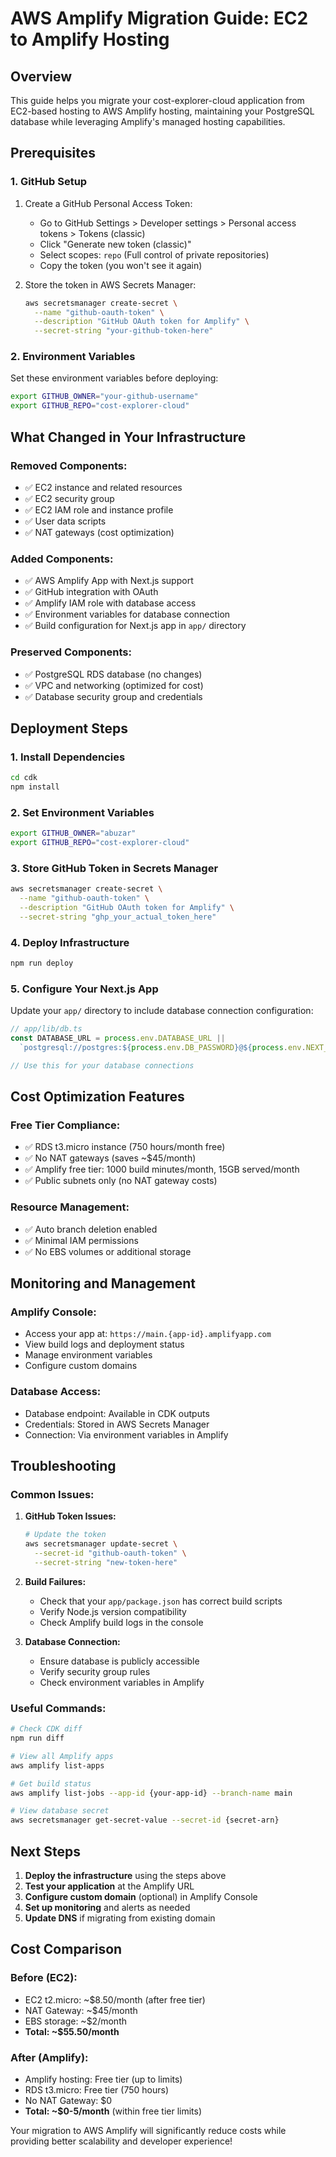 # AWS Amplify Migration Guide: EC2 to Amplify Hosting

## Overview
This guide helps you migrate your cost-explorer-cloud application from EC2-based hosting to AWS Amplify hosting, maintaining your PostgreSQL database while leveraging Amplify's managed hosting capabilities.

## Prerequisites

### 1. GitHub Setup
1. Create a GitHub Personal Access Token:
   - Go to GitHub Settings > Developer settings > Personal access tokens > Tokens (classic)
   - Click "Generate new token (classic)"
   - Select scopes: `repo` (Full control of private repositories)
   - Copy the token (you won't see it again)

2. Store the token in AWS Secrets Manager:
   ```bash
   aws secretsmanager create-secret \
     --name "github-oauth-token" \
     --description "GitHub OAuth token for Amplify" \
     --secret-string "your-github-token-here"
   ```

### 2. Environment Variables
Set these environment variables before deploying:
```bash
export GITHUB_OWNER="your-github-username"
export GITHUB_REPO="cost-explorer-cloud"
```

## What Changed in Your Infrastructure

### Removed Components:
- ✅ EC2 instance and related resources
- ✅ EC2 security group
- ✅ EC2 IAM role and instance profile
- ✅ User data scripts
- ✅ NAT gateways (cost optimization)

### Added Components:
- ✅ AWS Amplify App with Next.js support
- ✅ GitHub integration with OAuth
- ✅ Amplify IAM role with database access
- ✅ Environment variables for database connection
- ✅ Build configuration for Next.js app in `app/` directory

### Preserved Components:
- ✅ PostgreSQL RDS database (no changes)
- ✅ VPC and networking (optimized for cost)
- ✅ Database security group and credentials

## Deployment Steps

### 1. Install Dependencies
```bash
cd cdk
npm install
```

### 2. Set Environment Variables
```bash
export GITHUB_OWNER="abuzar"
export GITHUB_REPO="cost-explorer-cloud"
```

### 3. Store GitHub Token in Secrets Manager
```bash
aws secretsmanager create-secret \
  --name "github-oauth-token" \
  --description "GitHub OAuth token for Amplify" \
  --secret-string "ghp_your_actual_token_here"
```

### 4. Deploy Infrastructure
```bash
npm run deploy
```

### 5. Configure Your Next.js App
Update your `app/` directory to include database connection configuration:

```typescript
// app/lib/db.ts
const DATABASE_URL = process.env.DATABASE_URL || 
  `postgresql://postgres:${process.env.DB_PASSWORD}@${process.env.NEXT_PUBLIC_DATABASE_HOST}:5432/costexplorer`;

// Use this for your database connections
```

## Cost Optimization Features

### Free Tier Compliance:
- ✅ RDS t3.micro instance (750 hours/month free)
- ✅ No NAT gateways (saves ~$45/month)
- ✅ Amplify free tier: 1000 build minutes/month, 15GB served/month
- ✅ Public subnets only (no NAT gateway costs)

### Resource Management:
- ✅ Auto branch deletion enabled
- ✅ Minimal IAM permissions
- ✅ No EBS volumes or additional storage

## Monitoring and Management

### Amplify Console:
- Access your app at: `https://main.{app-id}.amplifyapp.com`
- View build logs and deployment status
- Manage environment variables
- Configure custom domains

### Database Access:
- Database endpoint: Available in CDK outputs
- Credentials: Stored in AWS Secrets Manager
- Connection: Via environment variables in Amplify

## Troubleshooting

### Common Issues:

1. **GitHub Token Issues:**
   ```bash
   # Update the token
   aws secretsmanager update-secret \
     --secret-id "github-oauth-token" \
     --secret-string "new-token-here"
   ```

2. **Build Failures:**
   - Check that your `app/package.json` has correct build scripts
   - Verify Node.js version compatibility
   - Check Amplify build logs in the console

3. **Database Connection:**
   - Ensure database is publicly accessible
   - Verify security group rules
   - Check environment variables in Amplify

### Useful Commands:
```bash
# Check CDK diff
npm run diff

# View all Amplify apps
aws amplify list-apps

# Get build status
aws amplify list-jobs --app-id {your-app-id} --branch-name main

# View database secret
aws secretsmanager get-secret-value --secret-id {secret-arn}
```

## Next Steps

1. **Deploy the infrastructure** using the steps above
2. **Test your application** at the Amplify URL
3. **Configure custom domain** (optional) in Amplify Console
4. **Set up monitoring** and alerts as needed
5. **Update DNS** if migrating from existing domain

## Cost Comparison

### Before (EC2):
- EC2 t2.micro: ~$8.50/month (after free tier)
- NAT Gateway: ~$45/month
- EBS storage: ~$2/month
- **Total: ~$55.50/month**

### After (Amplify):
- Amplify hosting: Free tier (up to limits)
- RDS t3.micro: Free tier (750 hours)
- No NAT Gateway: $0
- **Total: ~$0-5/month** (within free tier limits)

Your migration to AWS Amplify will significantly reduce costs while providing better scalability and developer experience! 